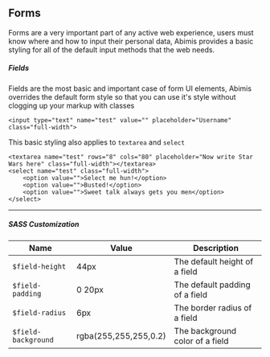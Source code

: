 ## Forms
Forms are a very important part of any active web experience, users must know where and how to input their personal data, Abimis provides a basic styling for all of the default input methods that the web needs.
##### Fields
Fields are the most basic and important case of form UI elements, Abimis overrides the default form style so that you can use it's style without clogging up your markup with classes
```test
<input type="text" name="test" value="" placeholder="Username" class="full-width">
```
This basic styling also applies to `textarea` and `select`
```test
<textarea name="test" rows="8" cols="80" placeholder="Now write Star Wars here" class="full-width"></textarea>
<select name="test" class="full-width">
    <option value="">Select me hun!</option>
    <option value="">Busted!</option>
    <option value="">Sweet talk always gets you men</option>
</select>
```
---
##### SASS Customization
|Name               |Value                |Description                         |
|-------------------|---------------------|------------------------------------|
|`$field-height`    |44px                 |The default height of a field       |
|`$field-padding`   |0 20px               |The default padding of a field      |
|`$field-radius`    |6px                  |The border radius of a field        |
|`$field-background`|rgba(255,255,255,0.2)|The background color of a field     |
